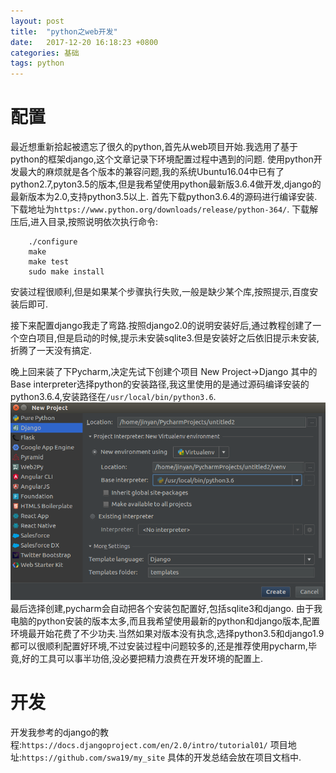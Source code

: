 ```yaml
---
layout: post
title:  "python之web开发"
date:   2017-12-20 16:18:23 +0800
categories: 基础
tags: python
---
```

# 配置
最近想重新拾起被遗忘了很久的python,首先从web项目开始.我选用了基于python的框架django,这个文章记录下环境配置过程中遇到的问题.
使用python开发最大的麻烦就是各个版本的兼容问题,我的系统Ubuntu16.04中已有了python2.7,pyton3.5的版本,但是我希望使用python最新版3.6.4做开发,django的最新版本为2.0,支持python3.5以上.
首先下载python3.6.4的源码进行编译安装.下载地址为`https://www.python.org/downloads/release/python-364/`.
下载解压后,进入目录,按照说明依次执行命令:
~~~
    ./configure
    make
    make test
    sudo make install
~~~
安装过程很顺利,但是如果某个步骤执行失败,一般是缺少某个库,按照提示,百度安装后即可.

接下来配置django我走了弯路.按照django2.0的说明安装好后,通过教程创建了一个空白项目,但是启动的时候,提示未安装sqlite3.但是安装好之后依旧提示未安装,折腾了一天没有搞定.

晚上回来装了下Pycharm,决定先试下创建个项目
New Project->Django
其中的Base interpreter选择python的安装路径,我这里使用的是通过源码编译安装的python3.6.4,安装路径在`/usr/local/bin/python3.6`.
![](/_pic/201712/pycharm.png)
最后选择创建,pycharm会自动把各个安装包配置好,包括sqlite3和django.
由于我电脑的python安装的版本太多,而且我希望使用最新的python和django版本,配置环境最开始花费了不少功夫.当然如果对版本没有执念,选择python3.5和django1.9都可以很顺利配置好环境,不过安装过程中问题较多的,还是推荐使用pycharm,毕竟,好的工具可以事半功倍,没必要把精力浪费在开发环境的配置上.
# 开发
开发我参考的django的教程:`https://docs.djangoproject.com/en/2.0/intro/tutorial01/`
项目地址:`https://github.com/swa19/my_site`
具体的开发总结会放在项目文档中.


